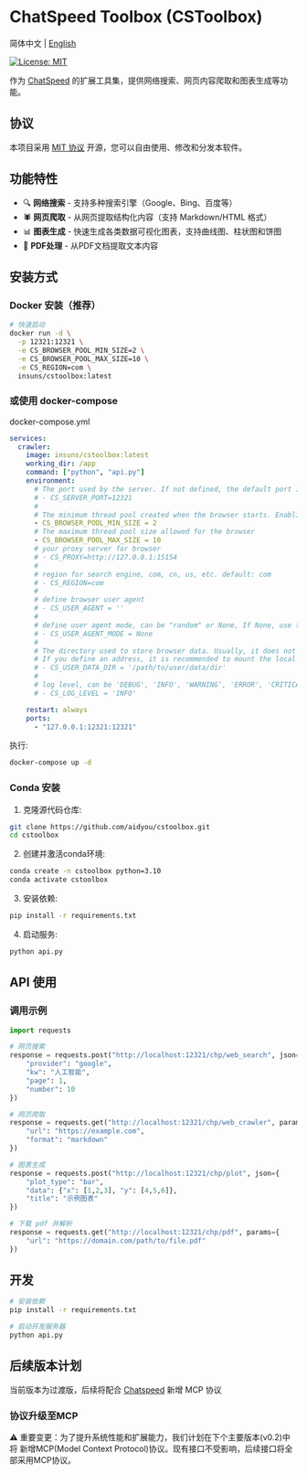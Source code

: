 # ChatSpeed Toolbox (CSToolbox)

简体中文 | [English](README.MD)

[![License: MIT](https://img.shields.io/badge/License-MIT-yellow.svg)](https://opensource.org/licenses/MIT)

作为 [ChatSpeed](https://github.com/aidyou/chatspeed) 的扩展工具集，提供网络搜索、网页内容爬取和图表生成等功能。

## 协议

本项目采用 [MIT 协议](LICENSE) 开源，您可以自由使用、修改和分发本软件。

## 功能特性

- 🔍 **网络搜索** - 支持多种搜索引擎（Google、Bing、百度等）
- 🕷️ **网页爬取** - 从网页提取结构化内容（支持 Markdown/HTML 格式）
- 📊 **图表生成** - 快速生成各类数据可视化图表，支持曲线图、柱状图和饼图
- 📄 **PDF处理** - 从PDF文档提取文本内容

## 安装方式

### Docker 安装（推荐）

```bash
# 快速启动
docker run -d \
  -p 12321:12321 \
  -e CS_BROWSER_POOL_MIN_SIZE=2 \
  -e CS_BROWSER_POOL_MAX_SIZE=10 \
  -e CS_REGION=com \
  insuns/cstoolbox:latest
```

### 或使用 docker-compose

docker-compose.yml

```yaml
services:
  crawler:
    image: insuns/cstoolbox:latest
    working_dir: /app
    command: ["python", "api.py"]
    environment:
      # The port used by the server. If not defined, the default port is 12321.
      # - CS_SERVER_PORT=12321
      #
      # The minimum thread pool created when the browser starts. Enabling the thread pool can accelerate the data crawling speed.
      - CS_BROWSER_POOL_MIN_SIZE = 2
      # The maximum thread pool size allowed for the browser
      - CS_BROWSER_POOL_MAX_SIZE = 10
      # your proxy server for browser
      # - CS_PROXY=http://127.0.0.1:15154
      #
      # region for search engine, com, cn, us, etc. default: com
      # - CS_REGION=com
      #
      # define browser user agent
      # - CS_USER_AGENT = ''
      #
      # define user agent mode, can be "random" or None, If None, use the provided user_agent as-is. Default: None.
      # - CS_USER_AGENT_MODE = None
      #
      # The directory used to store browser data. Usually, it does not need to be defined.
      # If you define an address, it is recommended to mount the local directory.
      # - CS_USER_DATA_DIR = '/path/to/user/data/dir'
      #
      # log level, can be 'DEBUG', 'INFO', 'WARNING', 'ERROR', 'CRITICAL'
      # - CS_LOG_LEVEL = 'INFO'

    restart: always
    ports:
      - "127.0.0.1:12321:12321"
```

执行:

```bash
docker-compose up -d
```

### Conda 安装

1. 克隆源代码仓库:

```bash
git clone https://github.com/aidyou/cstoolbox.git
cd cstoolbox
```

2. 创建并激活conda环境:

```bash
conda create -n cstoolbox python=3.10
conda activate cstoolbox
```

3. 安装依赖:

```bash
pip install -r requirements.txt
```

4. 启动服务:

```bash
python api.py
```

## API 使用

### 调用示例

```python
import requests

# 网页搜索
response = requests.post("http://localhost:12321/chp/web_search", json={
    "provider": "google",
    "kw": "人工智能",
    "page": 1,
    "number": 10
})

# 网页爬取
response = requests.get("http://localhost:12321/chp/web_crawler", params={
    "url": "https://example.com",
    "format": "markdown"
})

# 图表生成
response = requests.post("http://localhost:12321/chp/plot", json={
    "plot_type": "bar",
    "data": {"x": [1,2,3], "y": [4,5,6]},
    "title": "示例图表"
})

# 下载 pdf 并解析
response = requests.get("http://localhost:12321/chp/pdf", params={
    "url": "https://domain.com/path/to/file.pdf"
})
```

## 开发

```bash
# 安装依赖
pip install -r requirements.txt

# 启动开发服务器
python api.py
```

## 后续版本计划

当前版本为过渡版，后续将配合 [Chatspeed](https://github.com/aidyou/chatspeed)  新增 MCP 协议

### 协议升级至MCP

⚠️ 重要变更：为了提升系统性能和扩展能力，我们计划在下个主要版本(v0.2)中将 新增MCP(Model Context Protocol)协议。现有接口不受影响，后续接口将全部采用MCP协议。
